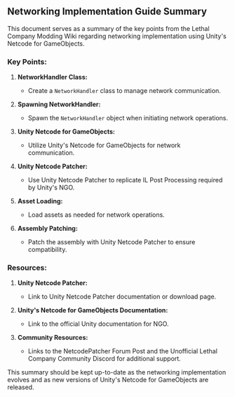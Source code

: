 ## Networking Implementation Guide Summary

This document serves as a summary of the key points from the Lethal Company Modding Wiki regarding networking implementation using Unity's Netcode for GameObjects.

### Key Points:

1. **NetworkHandler Class:**
   - Create a `NetworkHandler` class to manage network communication.

2. **Spawning NetworkHandler:**
   - Spawn the `NetworkHandler` object when initiating network operations.

3. **Unity Netcode for GameObjects:**
   - Utilize Unity's Netcode for GameObjects for network communication.

4. **Unity Netcode Patcher:**
   - Use Unity Netcode Patcher to replicate IL Post Processing required by Unity's NGO.

5. **Asset Loading:**
   - Load assets as needed for network operations.

6. **Assembly Patching:**
   - Patch the assembly with Unity Netcode Patcher to ensure compatibility.

### Resources:

1. **Unity Netcode Patcher:**
   - Link to Unity Netcode Patcher documentation or download page.

2. **Unity's Netcode for GameObjects Documentation:**
   - Link to the official Unity documentation for NGO.

3. **Community Resources:**
   - Links to the NetcodePatcher Forum Post and the Unofficial Lethal Company Community Discord for additional support.

This summary should be kept up-to-date as the networking implementation evolves and as new versions of Unity's Netcode for GameObjects are released.
